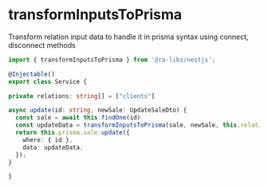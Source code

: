 # transformInputsToPrisma

Transform relation input data to handle it in prisma syntax using connect, disconnect methods

```typescript
import { transformInputsToPrisma } from '@ra-libs/nestjs'; 

@Injectable()
export class Service {

private relations: string[] = ["clients"]

async update(id: string, newSale: UpdateSaleDto) {
  const sale = await this.findOne(id)
  const updateData = transformInputsToPrisma(sale, newSale, this.relations) as any
  return this.prisma.sale.update({
    where: { id },
    data: updateData,
  });
}

}
```
